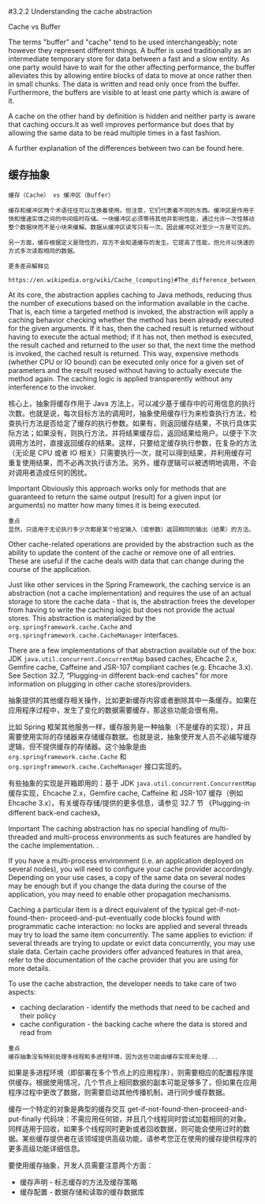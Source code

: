 #3.2.2 Understanding the cache abstraction

Cache vs Buffer

The terms "buffer" and "cache" tend to be used interchangeably; note however they represent different things. A buffer is used traditionally as an intermediate temporary store for data between a fast and a slow entity. As one party would have to wait for the other affecting performance, the buffer alleviates this by allowing entire blocks of data to move at once rather then in small chunks. The data is written and read only once from the buffer. Furthermore, the buffers are visible to at least one party which is aware of it.

A cache on the other hand by definition is hidden and neither party is aware that caching occurs.It as well improves performance but does that by allowing the same data to be read multiple times in a fast fashion.

A further explanation of the differences between two can be found here.

## 缓存抽象

```
缓存（Cache） vs 缓冲区（Buffer）

缓存和缓冲区两个术语往往可以互换着使用。但注意，它们代表着不同的东西。缓冲区是作用于快和慢速实体之间的中间临时存储。一块缓冲区必须等待其他并影响性能，通过允许一次性移动整个数据块而不是小块来缓解。数据从缓冲区读写只有一次。因此缓冲区对至少一方是可见的。

另一方面，缓存根据定义是隐性的，双方不会知道缓存的发生。它提高了性能，但允许以快速的方式多次读取相同的数据。

更多差异解释见 

https://en.wikipedia.org/wiki/Cache_(computing)#The_difference_between_buffer_and_cache

```

At its core, the abstraction applies caching to Java methods, reducing thus the number of executions based on the information available in the cache. That is, each time a targeted method is invoked, the abstraction will apply a caching behavior checking whether the method has been already executed for the given arguments. If it has, then the cached result is returned without having to execute the actual method; if it has not, then method is executed, the result cached and returned to the user so that, the next time the method is invoked, the cached result is returned. This way, expensive methods (whether CPU or IO bound) can be executed only once for a given set of parameters and the result reused without having to actually execute the method again. The caching logic is applied transparently without any interference to the invoker.

核心上，抽象将缓存作用于 Java 方法上，可以减少基于缓存中的可用信息的执行次数。也就是说，每次目标方法的调用时，抽象使用缓存行为来检查执行方法，检查执行方法是否给定了缓存的执行参数。如果有，则返回缓存结果，不执行具体实际方法；如果没有，则执行方法，并将结果缓存后，返回结果给用户。以便于下次调用方法时，直接返回缓存的结果。这样，只要给定缓存执行参数，在复杂的方法（无论是 CPU 或者 IO 相关）只需要执行一次，就可以得到结果，并利用缓存可重复使用结果，而不必再次执行该方法。另外，缓存逻辑可以被透明地调用，不会对调用者造成任何的困扰。

Important
Obviously this approach works only for methods that are guaranteed to return the same output (result) for a given input (or arguments) no matter how many times it is being executed.

```
重点
显然，只适用于无论执行多少次都是某个给定输入（或参数）返回相同的输出（结果）的方法。
```

Other cache-related operations are provided by the abstraction such as the ability to update the content of the cache or remove one of all entries. These are useful if the cache deals with data that can change during the course of the application.

Just like other services in the Spring Framework, the caching service is an abstraction (not a cache implementation) and requires the use of an actual storage to store the cache data - that is, the abstraction frees the developer from having to write the caching logic but does not provide the actual stores. This abstraction is materialized by the `org.springframework.cache.Cache` and `org.springframework.cache.CacheManager` interfaces.

There are a few implementations of that abstraction available out of the box: JDK `java.util.concurrent.ConcurrentMap` based caches, Ehcache 2.x, Gemfire cache, Caffeine and JSR-107 compliant caches (e.g. Ehcache 3.x). See Section 32.7, “Plugging-in different back-end caches” for more information on plugging in other cache stores/providers.

抽象提供的其他缓存相关操作，比如更新缓存内容或者删除其中一条缓存。如果在应用程序过程中，发生了变化的数据需要缓存，那这些功能会很有用。

比如 Spring 框架其他服务一样，缓存服务是一种抽象（不是缓存的实现），并且需要使用实际的存储器来存储缓存数据。也就是说，抽象使开发人员不必编写缓存逻辑，但不提供缓存的存储器。这个抽象是由 `org.springframework.cache.Cache` 和 `org.springframework.cache.CacheManager` 接口实现的。

有些抽象的实现是开箱即用的：基于 JDK `java.util.concurrent.ConcurrentMap` 缓存实现，Ehcache 2.x，Gemfire cache, Caffeine 和 JSR-107 缓存（例如 Ehcache 3.x）。有关缓存存储/提供的更多信息，请参见 32.7 节 《Plugging-in different back-end caches》。

Important
The caching abstraction has no special handling of multi-threaded and multi-process environments as such features are handled by the cache implementation. .

If you have a multi-process environment (i.e. an application deployed on several nodes), you will need to configure your cache provider accordingly. Depending on your use cases, a copy of the same data on several nodes may be enough but if you change the data during the course of the application, you may need to enable other propagation mechanisms.

Caching a particular item is a direct equivalent of the typical get-if-not-found-then- proceed-and-put-eventually code blocks found with programmatic cache interaction: no locks are applied and several threads may try to load the same item concurrently. The same applies to eviction: if several threads are trying to update or evict data concurrently, you may use stale data. Certain cache providers offer advanced features in that area, refer to the documentation of the cache provider that you are using for more details.

To use the cache abstraction, the developer needs to take care of two aspects:

- caching declaration - identify the methods that need to be cached and their policy
- cache configuration - the backing cache where the data is stored and read from


```
重点
缓存抽象没有特别处理多线程和多进程环境，因为这些功能由缓存实现来处理...
```

如果是多进程环境（即部署在多个节点上的应用程序），则需要相应的配置程序提供缓存。根据使用情况，几个节点上相同数据的副本可能足够多了，但如果在应用程序过程中更改了数据，则需要启动其他传播机制，进行同步缓存数据。

缓存一个特定的对象是典型的缓存交互 get-if-not-found-then-proceed-and-put-finally 代码块：不需应用任何锁，并且几个线程同时尝试加载相同的对象。同样适用于回收，如果多个线程同时更新或者回收数据，则可能会使用过时的数据。某些缓存提供者在该领域提供高级功能，请参考您正在使用的缓存提供程序的更多高级功能详细信息。

要使用缓存抽象，开发人员需要注意两个方面：

- 缓存声明 - 标志缓存的方法及缓存策略
- 缓存配置 - 数据存储和读取的缓存数据库
